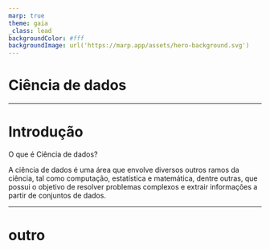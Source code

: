 ```yaml
---
marp: true
theme: gaia
_class: lead
backgroundColor: #fff
backgroundImage: url('https://marp.app/assets/hero-background.svg')
---
```



# Ciência de dados

---

# Introdução

O que é Ciência de dados?

A ciência de dados é uma área que envolve diversos outros ramos da ciência, tal como computação, estatística e matemática, dentre outras, que possui o objetivo de resolver problemas complexos e extrair informações a partir de conjuntos de dados.

---

# outro


